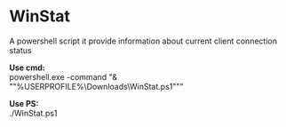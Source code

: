 # WinStat
A powershell script it provide information about current client connection status

<b>Use cmd:</b><br>
 powershell.exe -command "& ""%USERPROFILE%\Downloads\WinStat.ps1"""

<b>Use PS:</b><br>
 ./WinStat.ps1
